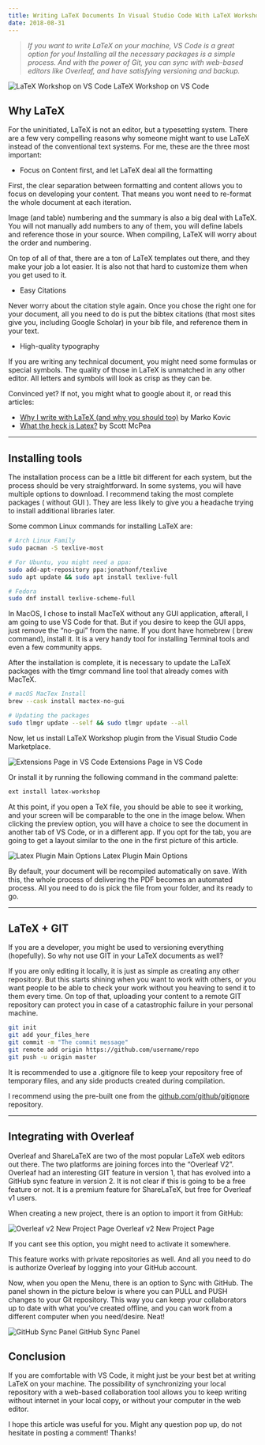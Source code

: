 ```yaml
---
title: Writing LaTeX Documents In Visual Studio Code With LaTeX Workshop
date: 2018-08-31
---
```


> _If you want to write LaTeX on your machine, VS Code is a great option for you! Installing all the necessary packages is a simple process. And with the power of Git, you can sync with web-based editors like Overleaf, and have satisfying versioning and backup._

![LaTeX Workshop on VS Code](./hero.webp)
LaTeX Workshop on VS Code

## Why LaTeX

For the uninitiated, LaTeX is not an editor, but a typesetting system. There are a few very compelling reasons why someone might want to use LaTeX instead of the conventional text systems. For me, these are the three most important:

- Focus on Content first, and let LaTeX deal all the formatting

First, the clear separation between formatting and content allows you to focus on developing your content. That means you wont need to re-format the whole document at each iteration.

Image (and table) numbering and the summary is also a big deal with LaTeX. You will not manually add numbers to any of them, you will define labels and reference those in your source. When compiling, LaTeX will worry about the order and numbering.

On top of all of that, there are a ton of LaTeX templates out there, and they make your job a lot easier. It is also not that hard to customize them when you get used to it.

- Easy Citations

Never worry about the citation style again. Once you chose the right one for your document, all you need to do is put the bibtex citations (that most sites give you, including Google Scholar) in your bib file, and reference them in your text.

- High-quality typography

If you are writing any technical document, you might need some formulas or special symbols. The quality of those in LaTeX is unmatched in any other editor. All letters and symbols will look as crisp as they can be.

Convinced yet? If not, you might what to google about it, or read this articles:

- [Why I write with LaTeX (and why you should too)](https://medium.com/@marko_kovic/why-i-write-with-latex-and-why-you-should-too-ba6a764fadf9) by Marko Kovic
- [What the heck is Latex?](http://scottmcpeak.com/latex/whatislatex.html) by Scott McPea

---

## Installing tools

The installation process can be a little bit different for each system, but the process should be very straightforward. In some systems, you will have multiple options to download. I recommend taking the most complete packages ( without GUI ). They are less likely to give you a headache trying to install additional libraries later.

Some common Linux commands for installing LaTeX are:

```bash
# Arch Linux Family
sudo pacman -S texlive-most

# For Ubuntu, you might need a ppa:
sudo add-apt-repository ppa:jonathonf/texlive
sudo apt update && sudo apt install texlive-full

# Fedora
sudo dnf install texlive-scheme-full
```

In MacOS, I chose to install MacTeX without any GUI application, afterall, I am going to use VS Code for that. But if you desire to keep the GUI apps, just remove the “no-gui” from the name. If you dont have homebrew ( brew command), install it. It is a very handy tool for installing Terminal tools and even a few community apps.

After the installation is complete, it is necessary to update the LaTeX packages with the tlmgr command line tool that already comes with MacTeX.

```bash
# macOS MacTex Install
brew --cask install mactex-no-gui

# Updating the packages
sudo tlmgr update --self && sudo tlmgr update --all
```

Now, let us install LaTeX Workshop plugin from the Visual Studio Code Marketplace.

![Extensions Page in VS Code](./extension.webp)
Extensions Page in VS Code

Or install it by running the following command in the command palette:

```bash
ext install latex-workshop
```

At this point, if you open a TeX file, you should be able to see it working, and your screen will be comparable to the one in the image below.
When clicking the preview option, you will have a choice to see the document in another tab of VS Code, or in a different app. If you opt for the tab, you are going to get a layout similar to the one in the first picture of this article.

![Latex Plugin Main Options](./options.webp)
Latex Plugin Main Options

By default, your document will be recompiled automatically on save. With this, the whole process of delivering the PDF becomes an automated process. All you need to do is pick the file from your folder, and its ready to go.

---

## LaTeX + GIT

If you are a developer, you might be used to versioning everything (hopefully). So why not use GIT in your LaTeX documents as well?

If you are only editing it locally, it is just as simple as creating any other repository. But this starts shining when you want to work with others, or you want people to be able to check your work without you heaving to send it to them every time. On top of that, uploading your content to a remote GIT repository can protect you in case of a catastrophic failure in your personal machine.

```bash
git init
git add your_files_here
git commit -m "The commit message"
git remote add origin https://github.com/username/repo
git push -u origin master
```

It is recommended to use a .gitignore file to keep your repository free of temporary files, and any side products created during compilation.

I recommend using the pre-built one from the [github.com/github/gitignore](http://github.com/github/gitignore) repository.

---

## Integrating with Overleaf

Overleaf and ShareLaTeX are two of the most popular LaTeX web editors out there. The two platforms are joining forces into the “Overleaf V2”. Overleaf had an interesting GIT feature in version 1, that has evolved into a GitHub sync feature in version 2. It is not clear if this is going to be a free feature or not. It is a premium feature for ShareLaTeX, but free for Overleaf v1 users.

When creating a new project, there is an option to import it from GitHub:

![Overleaf v2 New Project Page](./overleaf.webp)
Overleaf v2 New Project Page

If you cant see this option, you might need to activate it somewhere.

This feature works with private repositories as well. And all you need to do is authorize Overleaf by logging into your GitHub account.

Now, when you open the Menu, there is an option to Sync with GitHub. The panel shown in the picture below is where you can PULL and PUSH changes to your Git repository. This way you can keep your collaborators up to date with what you’ve created offline, and you can work from a different computer when you need/desire. Neat!

![GitHub Sync Panel](./git.webp)
GitHub Sync Panel

## Conclusion

If you are comfortable with VS Code, it might just be your best bet at writing LaTeX on your machine. The possibility of synchronizing your local repository with a web-based collaboration tool allows you to keep writing without internet in your local copy, or without your computer in the web editor.

I hope this article was useful for you. Might any question pop up, do not hesitate in posting a comment! Thanks!
